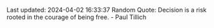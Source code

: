 Last updated: 2024-04-02 16:33:37
Random Quote: Decision is a risk rooted in the courage of being free. - Paul Tillich